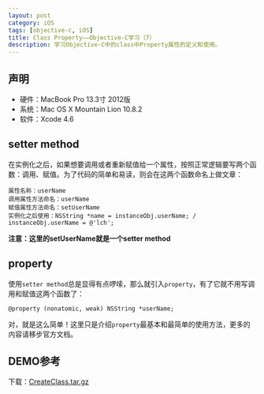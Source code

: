 ```yaml
---
layout: post
category: iOS
tags: [objective-c, iOS]
title: Class Property——Objective-C学习（7）
description: 学习Objective-C中的class中Property属性的定义和使用。
---
```


## 声明

 * 硬件：MacBook Pro 13.3寸 2012版
 * 系统：Mac OS X Mountain Lion 10.8.2
 * 软件：Xcode 4.6

## setter method

在实例化之后，如果想要调用或者重新赋值给一个属性，按照正常逻辑要写两个函数：调用、赋值。为了代码的简单和易读，则会在这两个函数命名上做文章：

    属性名称：userName
    调用属性方法命名：userName
    赋值属性方法命名：setUserName
    实例化之后使用：NSString *name = instanceObj.userName; / instanceObj.userName = @'lch';

**注意：这里的setUserName就是一个setter method**

## property

使用`setter method`总是显得有点啰嗦，那么就引入`property`，有了它就不用写调用和赋值这两个函数了：

    @property (nonatomic, weak) NSString *userName;

对，就是这么简单！这里只是介绍`property`最基本和最简单的使用方法，更多的内容请移步官方文档。

## DEMO参考

下载：[CreateClass.tar.gz](http://www.luchanghong.com/upload/attachement/20130311/ClassProperty.tar.gz)
